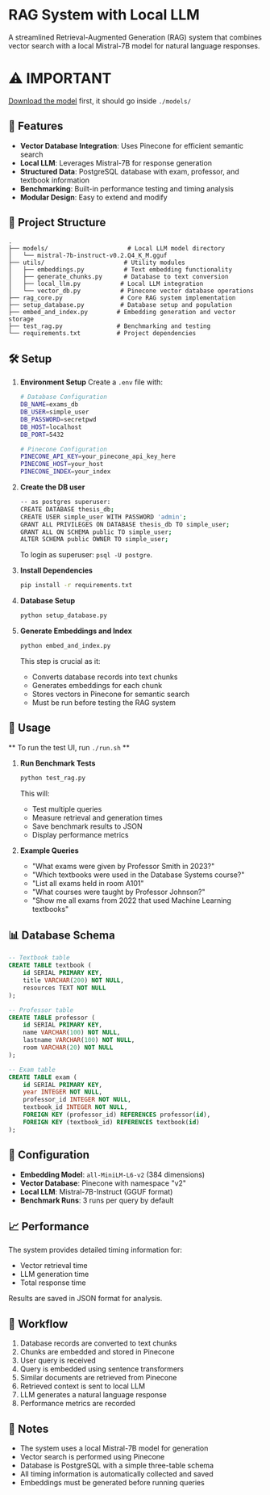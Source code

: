 # RAG System with Local LLM

A streamlined Retrieval-Augmented Generation (RAG) system that combines vector search with a local Mistral-7B model for natural language responses.

# ⚠️ IMPORTANT
[Download the model](https://huggingface.co/TheBloke/Mistral-7B-Instruct-v0.2-GGUF?show_file_info=mistral-7b-instruct-v0.2.Q4_K_M.gguf) first, it should go inside `./models/`

## 🚀 Features

- **Vector Database Integration**: Uses Pinecone for efficient semantic search
- **Local LLM**: Leverages Mistral-7B for response generation
- **Structured Data**: PostgreSQL database with exam, professor, and textbook information
- **Benchmarking**: Built-in performance testing and timing analysis
- **Modular Design**: Easy to extend and modify

## 📁 Project Structure

```
.
├── models/                      # Local LLM model directory
│   └── mistral-7b-instruct-v0.2.Q4_K_M.gguf
├── utils/                      # Utility modules
│   ├── embeddings.py           # Text embedding functionality
│   ├── generate_chunks.py      # Database to text conversion
│   ├── local_llm.py           # Local LLM integration
│   └── vector_db.py           # Pinecone vector database operations
├── rag_core.py                # Core RAG system implementation
├── setup_database.py          # Database setup and population
├── embed_and_index.py        # Embedding generation and vector storage
├── test_rag.py               # Benchmarking and testing
└── requirements.txt          # Project dependencies
```

## 🛠️ Setup

1. **Environment Setup**
   Create a `.env` file with:
   ```bash
   # Database Configuration
   DB_NAME=exams_db
   DB_USER=simple_user
   DB_PASSWORD=secretpwd
   DB_HOST=localhost
   DB_PORT=5432

   # Pinecone Configuration
   PINECONE_API_KEY=your_pinecone_api_key_here
   PINECONE_HOST=your_host
   PINECONE_INDEX=your_index
   ```
2. **Create the DB user**
   ```bash
   -- as postgres superuser:
   CREATE DATABASE thesis_db;
   CREATE USER simple_user WITH PASSWORD 'admin';
   GRANT ALL PRIVILEGES ON DATABASE thesis_db TO simple_user;
   GRANT ALL ON SCHEMA public TO simple_user;
   ALTER SCHEMA public OWNER TO simple_user;
   ```
   To login as superuser: `psql -U postgre`.

2. **Install Dependencies**
   ```bash
   pip install -r requirements.txt
   ```

3. **Database Setup**
   ```bash
   python setup_database.py
   ```

4. **Generate Embeddings and Index**
   ```bash
   python embed_and_index.py
   ```
   This step is crucial as it:
   - Converts database records into text chunks
   - Generates embeddings for each chunk
   - Stores vectors in Pinecone for semantic search
   - Must be run before testing the RAG system

## 🚀 Usage

** To run the test UI, run `./run.sh` **

1. **Run Benchmark Tests**
   ```bash
   python test_rag.py
   ```
   This will:
   - Test multiple queries
   - Measure retrieval and generation times
   - Save benchmark results to JSON
   - Display performance metrics

2. **Example Queries**
   - "What exams were given by Professor Smith in 2023?"
   - "Which textbooks were used in the Database Systems course?"
   - "List all exams held in room A101"
   - "What courses were taught by Professor Johnson?"
   - "Show me all exams from 2022 that used Machine Learning textbooks"

## 📊 Database Schema

```sql
-- Textbook table
CREATE TABLE textbook (
    id SERIAL PRIMARY KEY,
    title VARCHAR(200) NOT NULL,
    resources TEXT NOT NULL
);

-- Professor table
CREATE TABLE professor (
    id SERIAL PRIMARY KEY,
    name VARCHAR(100) NOT NULL,
    lastname VARCHAR(100) NOT NULL,
    room VARCHAR(20) NOT NULL
);

-- Exam table
CREATE TABLE exam (
    id SERIAL PRIMARY KEY,
    year INTEGER NOT NULL,
    professor_id INTEGER NOT NULL,
    textbook_id INTEGER NOT NULL,
    FOREIGN KEY (professor_id) REFERENCES professor(id),
    FOREIGN KEY (textbook_id) REFERENCES textbook(id)
);
```

## 🔧 Configuration

- **Embedding Model**: `all-MiniLM-L6-v2` (384 dimensions)
- **Vector Database**: Pinecone with namespace "v2"
- **Local LLM**: Mistral-7B-Instruct (GGUF format)
- **Benchmark Runs**: 3 runs per query by default

## 📈 Performance

The system provides detailed timing information for:
- Vector retrieval time
- LLM generation time
- Total response time

Results are saved in JSON format for analysis.

## 🔄 Workflow

1. Database records are converted to text chunks
2. Chunks are embedded and stored in Pinecone
3. User query is received
4. Query is embedded using sentence transformers
5. Similar documents are retrieved from Pinecone
6. Retrieved context is sent to local LLM
7. LLM generates a natural language response
8. Performance metrics are recorded

## 📝 Notes

- The system uses a local Mistral-7B model for generation
- Vector search is performed using Pinecone
- Database is PostgreSQL with a simple three-table schema
- All timing information is automatically collected and saved
- Embeddings must be generated before running queries
